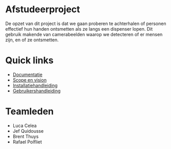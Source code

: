 # Afstudeerproject

De opzet van dit project is dat we gaan proberen te achterhalen of personen effectief hun handen ontsmetten als ze langs een dispenser lopen. Dit gebruik makende van camerabeelden waarop we detecteren of er mensen zijn, en of ze ontsmetten.

# Quick links

- [Documentatie](https://github.com/lucacelea/afstudeerproject/tree/main/doc)
- [Scope en vision](https://github.com/lucacelea/afstudeerproject/blob/main/doc/scope-vision.md)
- [Installatiehandleiding](https://github.com/lucacelea/afstudeerproject/blob/main/doc/installatie.md)
- [Gebruikershandleiding](https://github.com/lucacelea/afstudeerproject/blob/main/doc/gebruikers.md)

# Teamleden

- Luca Celea
- Jef Quidousse
- Brent Thuys
- Rafael Polfliet
